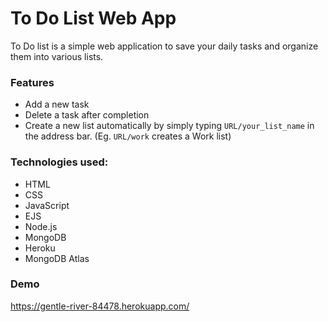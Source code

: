 # To Do List Web App

To Do list is a simple web application to save your daily tasks and organize them into various lists.

### Features
* Add a new task
* Delete a task after completion
* Create a new list automatically by simply typing ` URL/your_list_name ` in the address bar. (Eg. `URL/work` creates a Work list)

### Technologies used:
* HTML
* CSS
* JavaScript
* EJS
* Node.js
* MongoDB
* Heroku
* MongoDB Atlas

### Demo
https://gentle-river-84478.herokuapp.com/
